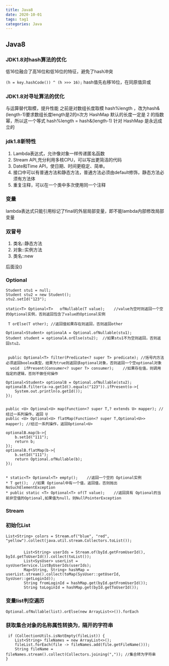 ```yaml
---
title: Java8
date: 2020-10-01
tags: tag1
categories: Java
---
```


## Java8


### JDK1.8对hash算法的优化
低16位融合了高16位和低16位的特征，避免了hash冲突

`(h = key.hashCode()) ^ (h >>> 16);`
hash值先右移16位，在同原值异或

### JDK1.8对寻址算法的优化
与运算替代取模，提升性能
之前是对数组长度取模 hash%length ，改为hash&(length-1)要求数组长度length是2的n次方
HashMap 默认的长度一定是 2 的指数幂，所以这一个等式 hash%length = hash&(length-1) 针对 HashMap 是永远成立的

### jdk1.8新特性
1. Lambda表达式，允许像对象一样传递匿名函数
2. Stream API,充分利用多核CPU，可以写出更简洁的代码
3. Date和Time API，使日期、时间更稳定、简单。
4. 接口中可以有普通方法和静态方法，普通方法必须由default修饰，静态方法必须有方法体
5. 重复注释，可以在一个类中多次使用同一个注释

### 变量
lambda表达式只能引用标记了final的外层局部变量，即不能lambda内部修改局部变量

### 双冒号
1. 类名::静态方法
2. 对象::实例方法
3. 类名::new

后面没()

### Optional
```
Student stu1 = null;
Student stu2 = new Student();
stu2.setId("123");

static<T> Optional<T>	ofNullable(T value); 	//value为空时则返回一个空的Optional实例，否则返回包含了value的Optional实例 

 T orElse(T other);	//返回值如果存在则返回，否则返回other 

Optional<Student> optionalA = Optional.ofNullable(stu1);
Student student = optionalA.orElse(stu2);  //如果stu1不为空则返回，否则返回stu2。


 public Optional<T> filter(Predicate<? super T> predicate);	//括号内方法必须返回boolea类型，结果为true则返回该optional对象，否则返回一个空optional对象 
  void	ifPresent(Consumer<? super T> consumer);	//如果存在值，则调用指定的逻辑，否则不做任何操作

Optional<Student> optionalB = Optional.ofNullable(stu2);
optionalB.filter(a->a.getId().equals("123")).ifPresent(o->{
	System.out.println(o.getId());
});


public <U> Optional<U> map(Function<? super T,? extends U> mapper);	//经过一系列操作，返回 U  
public <U> Optional<U> flatMap(Function<? super T,Optional<U>> mapper);	//经过一系列操作，返回Optional<U>   

optionalB.map(b->{
	b.setId("111");
	return b;
});
optionalB.flatMap(b->{
	b.setId("111");
	return Optional.ofNullable(b);
});


* static<T> Optional<T> empty();	//返回一个空的 Optional实例   
* T get();	//如果 Optional中有一个值，返回值，否则抛出 NoSuchElementException   
* public static <T> Optional<T> of(T value);	//返回具有 Optional的当前非空值的Optional,如果值为null，则NullPointerException
```

### Stream


### 初始化List
```
List<String> colors = Stream.of("blue", "red", "yellow").collect(java.util.stream.Collectors.toList());
```

### 
```
        List<String> userIds = Stream.of(byId.getFromUserId(), byId.getToUserId()).collect(toList());
        List<SysUser> userList = sysUserService.listByUserIds(userIds);
        Map<String, String> hashMap = userList.stream().collect(toMap(SysUser::getUserId, SysUser::getLoginId));
        String fromLoginId = hashMap.get(byId.getFromUserId());
        String toLoginId = hashMap.get(byId.getToUserId());
```


### 变量list判空遍历 
```
Optional.ofNullable(list).orElse(new ArrayList<>()).forEach

```

### 获取集合对象的名称属性转换为`，`隔开的字符串
```
 if (CollectionUtils.isNotEmpty(fileList)) {
	List<String> fileNames = new ArrayList<>();
	fileList.forEach(file -> fileNames.add(file.getFileName()));
	String fileName = fileNames.stream().collect(Collectors.joining(",")); //集合转为字符串
}
```
























